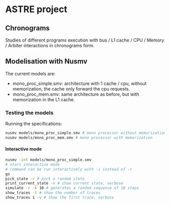 # ASTRE project

## Chronograms

Studies of different programs execution with bus / L1 cache / CPU / Memory / Arbiter interactions in chronograms form.

## Modelisation with Nusmv

The current models are:
- mono_proc_simple.smv: architecture with 1 cache / cpu, without memorization, the cache only forward the cpu requests.
- mono_proc_mem.smv: same architecture as before, but with memorization in the L1 cache.

### Testing the models

Running the specifications:

```bash
nusmv models/mono_proc_simple.smv # mono processor without memorization
nusmv models/mono_proc_mem.smv # mono processor with memorization
```

#### Interactive mode

```bash
nusmv -int models/mono_proc_simple.smv
# start interactive mode
# command can be run interactively with -i instead of -r
go
pick_state -r # pick a random state
print_current_state -v # show current state, verbose
simulate -r -k 10 # generates a random sequence of 10 steps
show_traces -t # show the number of traces
show_traces 1 -v # show the first trace, verbose
```

